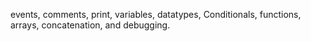 events, comments, print, variables, datatypes, 
Conditionals, 
functions, arrays, concatenation, and debugging.

